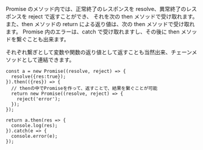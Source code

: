 Promise のメソッド内では、正常終了のレスポンスを resolve、異常終了のレスポンスを reject で返すことができ、
それを次の then メソッドで受け取れます。
また、then メソッドの return による返り値は、次の then メソッドで受け取れます。
Promise 内のエラーは、catch で受け取れますし、その後に then メソッドを繋ぐことも出来ます。

それぞれ繋ぎとして変数や関数の返り値として返すことも当然出来、チェーンメソッドとして連結できます。

```
const a = new Promise((resolve, reject) => {
  resolve({res:true});
}).then(({res}) => {
  // thenの中でPromiseを作って、返すことで、結果を繋ぐことが可能
  return new Promise((resolve, reject) => {
    reject('error');
  });
});

return a.then(res => {
  console.log(res);
}).catch(e => {
  console.error(e);
});
```
